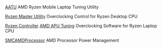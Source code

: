 
[AATU](https://amdaputuningutility.com/)
AMD Ryzen Mobile Laptop Tuning Utility

[Ryzen Master Utility](https://www.amd.com/en/technologies/ryzen-master)
Overclocking Control for Ryzen Desktop CPU

[Ryzen Controller](https://ryzencontroller.com/)
[AMD APU Tuning](https://github.com/JamesCJ60/AMD-APU-Tuning-Utility)
Overclocking Software for Ryzen Laptop CPU

[SMCAMDProcessor](https://github.com/trulyspinach/SMCAMDProcessor)
AMD Processor Power Management
